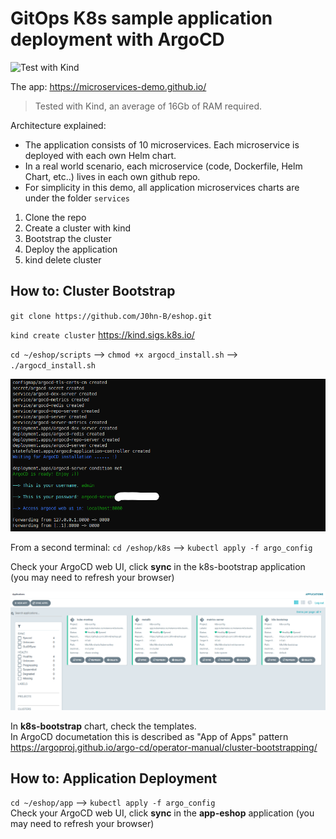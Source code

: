 # GitOps K8s sample application deployment with ArgoCD

![Test with Kind](https://github.com/J0hn-B/eshop/workflows/Test%20with%20Kind/badge.svg)

The app: <https://microservices-demo.github.io/>  

> Tested with Kind, an average of 16Gb of RAM required.

Architecture explained:  

- The application consists of 10 microservices. Each microservice is deployed with each own Helm chart.
- In a real world scenario, each microservice (code, Dockerfile, Helm Chart, etc..) lives in each own github repo.
- For simplicity in this demo, all application microservices charts are under the folder `services`

1) Clone the repo
2) Create a cluster with kind
3) Bootstrap the cluster
4) Deploy the application
5) kind delete cluster

## How to:  Cluster Bootstrap

`git clone https://github.com/J0hn-B/eshop.git`

`kind create cluster`  <https://kind.sigs.k8s.io/>

`cd ~/eshop/scripts` --> `chmod +x argocd_install.sh` --> `./argocd_install.sh`

![terminal](images/terminal.png)

From a second terminal: `cd /eshop/k8s` --> `kubectl apply -f argo_config`

Check your ArgoCD web UI, click **sync** in the k8s-bootstrap application (you may need to refresh your browser)  

![bootstrap](images/bootstrap.png)

In **k8s-bootstrap** chart, check the templates.  
In ArgoCD documetation this is described as "App of Apps" pattern
<https://argoproj.github.io/argo-cd/operator-manual/cluster-bootstrapping/>

## How to:  Application Deployment

`cd ~/eshop/app` --> `kubectl apply -f argo_config`  
Check your ArgoCD web UI, click **sync** in the **app-eshop** application (you may need to refresh your browser)
